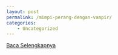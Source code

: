 ```yaml
---
layout: post
permalink: /mimpi-perang-dengan-vampir/
categories:
    - Uncategorized
---
```


[Baca Selengkapnya](/01)